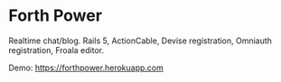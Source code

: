 # Forth Power

  Realtime chat/blog. Rails 5, ActionCable, Devise registration, Omniauth registration, Froala editor.

  Demo: https://forthpower.herokuapp.com
